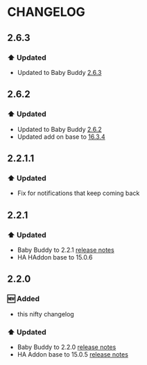 # CHANGELOG

## 2.6.3
### :arrow_up: Updated
- Updated to Baby Buddy [2.6.3](https://github.com/babybuddy/babybuddy/releases/tag/v2.6.3)

## 2.6.2
### :arrow_up: Updated
- Updated to Baby Buddy [2.6.2](https://github.com/babybuddy/babybuddy/releases/tag/v2.6.2)
- Updated add on base to [16.3.4](https://github.com/hassio-addons/addon-base/releases/tag/v16.3.4)

## 2.2.1.1

### :arrow_up: Updated
- Fix for notifications that keep coming back

## 2.2.1

### :arrow_up: Updated
- Baby Buddy to 2.2.1 [release notes](https://github.com/babybuddy/babybuddy/releases/tag/v2.2.1)
- HA HAddon base to 15.0.6

## 2.2.0

### :new: Added
- this nifty changelog

### :arrow_up: Updated
- Baby Buddy to 2.2.0 [release notes](https://github.com/babybuddy/babybuddy/releases/tag/v2.2.0)
- HA Addon base to 15.0.5 [release notes](https://github.com/hassio-addons/addon-base/releases/tag/v15.0.5)

